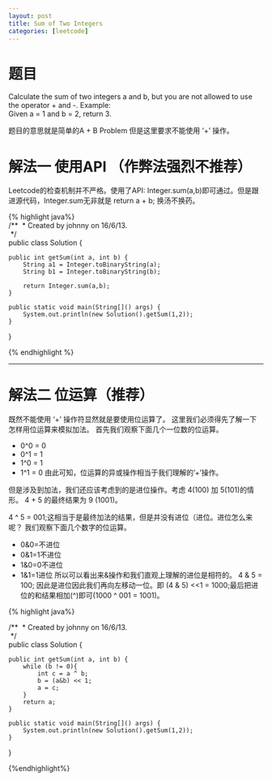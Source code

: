 ```yaml
---
layout: post
title: Sum of Two Integers
categories: [leetcode]
---
```


# 题目
Calculate the sum of two integers a and b, but you are not allowed to use the operator + and -.
Example:  
Given a = 1 and b = 2, return 3.

题目的意思就是简单的A + B Problem 但是这里要求不能使用 ‘+’ 操作。

# 解法一 使用API （作弊法强烈不推荐）
Leetcode的检查机制并不严格。使用了API: Integer.sum(a,b)即可通过。但是跟进源代码，Integer.sum无非就是 return a + b; 换汤不换药。

{% highlight java%}  
/**  
 * Created by johnny on 16/6/13.  
 */  
public class Solution {  
  
    public int getSum(int a, int b) {  
        String a1 = Integer.toBinaryString(a);  
        String b1 = Integer.toBinaryString(b);  
  
        return Integer.sum(a,b);  
    }  
  
    public static void main(String[]() args) {  
        System.out.println(new Solution().getSum(1,2));  
    }  
}  

{% endhighlight %}


---- 

# 解法二 位运算（推荐）
既然不能使用 ‘+’ 操作符显然就是要使用位运算了。
这里我们必须得先了解一下怎样用位运算来模拟加法。
首先我们观察下面几个一位数的位运算。
* 0^0 = 0
* 0^1 = 1
* 1^0 = 1
* 1^1 = 0
由此可知，位运算的异或操作相当于我们理解的’+’操作。

但是涉及到加法，我们还应该考虑到的是进位操作。考虑 4(100) 加 5(101)的情形。 4 + 5 的最终结果为 9 (1001)。

4 ^ 5 = 001;这相当于是最终加法的结果，但是并没有进位（进位。进位怎么来呢？
我们观察下面几个数字的位运算。
* 0&0=不进位
* 0&1=1不进位
* 1&0=0不进位
* 1&1=1进位
所以可以看出来&操作和我们直观上理解的进位是相符的。
4 & 5 = 100;
因此是进位因此我们再向左移动一位。即 (4 & 5) <<1 = 1000;最后把进位的和结果相加(^)即可(1000 ^ 001 = 1001)。

{% highlight java%}

/**  
 * Created by johnny on 16/6/13.  
 */  
public class Solution {  
  
    public int getSum(int a, int b) {  
        while (b != 0){  
            int c = a ^ b;  
            b = (a&b) << 1;  
            a = c;  
        }  
        return a;  
    }  
  
    public static void main(String[]() args) {  
        System.out.println(new Solution().getSum(1,2));  
    }  
}

{%endhighlight%}

